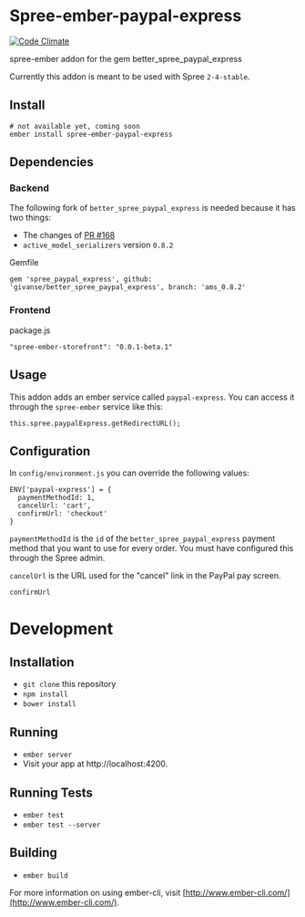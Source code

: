 # Spree-ember-paypal-express
[![Code Climate](https://codeclimate.com/github/givanse/spree-ember-paypal-express/badges/gpa.svg)](https://codeclimate.com/github/givanse/spree-ember-paypal-express)

spree-ember addon for the gem better_spree_paypal_express

Currently this addon is meant to be used with Spree `2-4-stable`.

## Install

    # not available yet, coming soon
    ember install spree-ember-paypal-express

## Dependencies

### Backend

The following fork of `better_spree_paypal_express` is needed because it has two things:

 * The changes of [PR #168](https://github.com/spree-contrib/better_spree_paypal_express/pull/168)
 * `active_model_serializers` version `0.8.2`

Gemfile

    gem 'spree_paypal_express', github: 'givanse/better_spree_paypal_express', branch: 'ams_0.8.2'

### Frontend

package.js

    "spree-ember-storefront": "0.0.1-beta.1"

## Usage

This addon adds an ember service called `paypal-express`.
You can access it through the `spree-ember` service like this:

    this.spree.paypalExpress.getRedirectURL();

## Configuration

In `config/environment.js` you can override the following values:

```
ENV['paypal-express'] = {
  paymentMethodId: 1,
  cancelUrl: 'cart',
  confirmUrl: 'checkout'  
}
```

`paymentMethodId` is the `id` of the `better_spree_paypal_express` payment method
that you want to use for every order. You must have configured this through the Spree admin.

`cancelUrl` is the URL used for the "cancel" link in the PayPal pay screen.

`confirmUrl`

# Development

## Installation

* `git clone` this repository
* `npm install`
* `bower install`

## Running

* `ember server`
* Visit your app at http://localhost:4200.

## Running Tests

* `ember test`
* `ember test --server`

## Building

* `ember build`

For more information on using ember-cli, visit [http://www.ember-cli.com/](http://www.ember-cli.com/).
